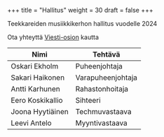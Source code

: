 +++
title = "Hallitus"
weight = 30
draft = false
+++

Teekkareiden musiikkikerhon hallitus vuodelle 2024

Ota yhteyttä [Viesti-osion](#contact) kautta

| Nimi             | Tehtävä           |
| ---------------- | ----------------- |
| Oskari Ekholm    | Puheenjohtaja     |
| Sakari Haikonen  | Varapuheenjohtaja |
| Antti Karhunen   | Rahastonhoitaja   |
| Eero Koskikallio | Sihteeri          |
| Joona Hyytiäinen | Techmuvastaava    |
| Leevi Antelo     | Myyntivastaava    |
